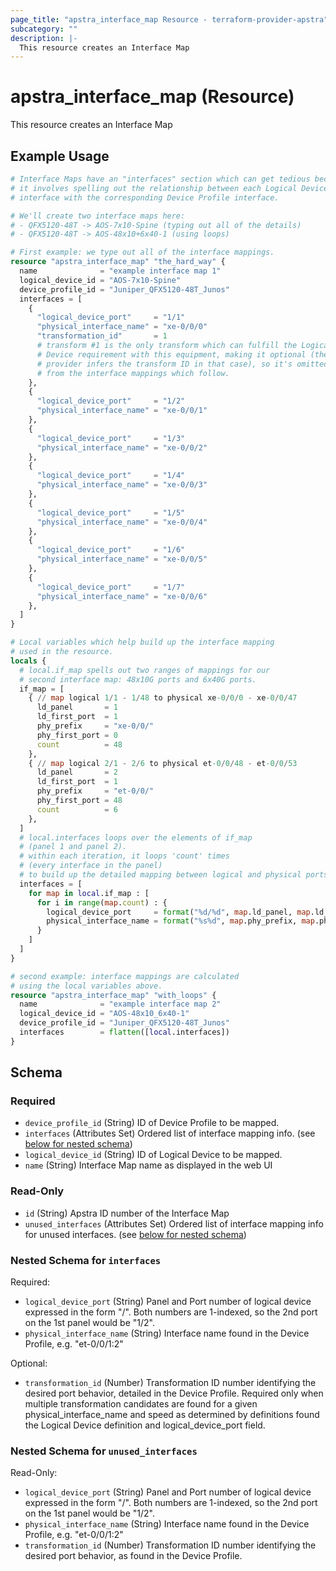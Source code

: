 ```yaml
---
page_title: "apstra_interface_map Resource - terraform-provider-apstra"
subcategory: ""
description: |-
  This resource creates an Interface Map
---
```


# apstra_interface_map (Resource)

This resource creates an Interface Map

## Example Usage

```terraform
# Interface Maps have an "interfaces" section which can get tedious because
# it involves spelling out the relationship between each Logical Device
# interface with the corresponding Device Profile interface.

# We'll create two interface maps here:
# - QFX5120-48T -> AOS-7x10-Spine (typing out all of the details)
# - QFX5120-48T -> AOS-48x10+6x40-1 (using loops)

# First example: we type out all of the interface mappings.
resource "apstra_interface_map" "the_hard_way" {
  name              = "example interface map 1"
  logical_device_id = "AOS-7x10-Spine"
  device_profile_id = "Juniper_QFX5120-48T_Junos"
  interfaces = [
    {
      "logical_device_port"     = "1/1"
      "physical_interface_name" = "xe-0/0/0"
      "transformation_id"       = 1
      # transform #1 is the only transform which can fulfill the Logical
      # Device requirement with this equipment, making it optional (the
      # provider infers the transform ID in that case), so it's omitted
      # from the interface mappings which follow.
    },
    {
      "logical_device_port"     = "1/2"
      "physical_interface_name" = "xe-0/0/1"
    },
    {
      "logical_device_port"     = "1/3"
      "physical_interface_name" = "xe-0/0/2"
    },
    {
      "logical_device_port"     = "1/4"
      "physical_interface_name" = "xe-0/0/3"
    },
    {
      "logical_device_port"     = "1/5"
      "physical_interface_name" = "xe-0/0/4"
    },
    {
      "logical_device_port"     = "1/6"
      "physical_interface_name" = "xe-0/0/5"
    },
    {
      "logical_device_port"     = "1/7"
      "physical_interface_name" = "xe-0/0/6"
    },
  ]
}

# Local variables which help build up the interface mapping
# used in the resource.
locals {
  # local.if_map spells out two ranges of mappings for our
  # second interface map: 48x10G ports and 6x40G ports.
  if_map = [
    { // map logical 1/1 - 1/48 to physical xe-0/0/0 - xe-0/0/47
      ld_panel       = 1
      ld_first_port  = 1
      phy_prefix     = "xe-0/0/"
      phy_first_port = 0
      count          = 48
    },
    { // map logical 2/1 - 2/6 to physical et-0/0/48 - et-0/0/53
      ld_panel       = 2
      ld_first_port  = 1
      phy_prefix     = "et-0/0/"
      phy_first_port = 48
      count          = 6
    },
  ]
  # local.interfaces loops over the elements of if_map
  # (panel 1 and panel 2).
  # within each iteration, it loops 'count' times
  # (every interface in the panel)
  # to build up the detailed mapping between logical and physical ports.
  interfaces = [
    for map in local.if_map : [
      for i in range(map.count) : {
        logical_device_port     = format("%d/%d", map.ld_panel, map.ld_first_port + i)
        physical_interface_name = format("%s%d", map.phy_prefix, map.phy_first_port + i)
      }
    ]
  ]
}

# second example: interface mappings are calculated
# using the local variables above.
resource "apstra_interface_map" "with_loops" {
  name              = "example interface map 2"
  logical_device_id = "AOS-48x10_6x40-1"
  device_profile_id = "Juniper_QFX5120-48T_Junos"
  interfaces        = flatten([local.interfaces])
}
```

<!-- schema generated by tfplugindocs -->
## Schema

### Required

- `device_profile_id` (String) ID of Device Profile to be mapped.
- `interfaces` (Attributes Set) Ordered list of interface mapping info. (see [below for nested schema](#nestedatt--interfaces))
- `logical_device_id` (String) ID of Logical Device to be mapped.
- `name` (String) Interface Map name as displayed in the web UI

### Read-Only

- `id` (String) Apstra ID number of the Interface Map
- `unused_interfaces` (Attributes Set) Ordered list of interface mapping info for unused interfaces. (see [below for nested schema](#nestedatt--unused_interfaces))

<a id="nestedatt--interfaces"></a>
### Nested Schema for `interfaces`

Required:

- `logical_device_port` (String) Panel and Port number of logical device expressed in the form "<panel>/<port>". Both numbers are 1-indexed, so the 2nd port on the 1st panel would be "1/2".
- `physical_interface_name` (String) Interface name found in the Device Profile, e.g. "et-0/0/1:2"

Optional:

- `transformation_id` (Number) Transformation ID number identifying the desired port behavior, detailed in the Device Profile. Required only when multiple transformation candidates are found for a given physical_interface_name and speed as determined by definitions found the Logical Device definition and logical_device_port field.


<a id="nestedatt--unused_interfaces"></a>
### Nested Schema for `unused_interfaces`

Read-Only:

- `logical_device_port` (String) Panel and Port number of logical device expressed in the form "<panel>/<port>". Both numbers are 1-indexed, so the 2nd port on the 1st panel would be "1/2".
- `physical_interface_name` (String) Interface name found in the Device Profile, e.g. "et-0/0/1:2"
- `transformation_id` (Number) Transformation ID number identifying the desired port behavior, as found in the Device Profile.
